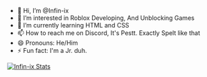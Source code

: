 - 👋 Hi, I’m @Infin-ix
- 👀 I’m interested in Roblox Developing, And Unblocking Games
- 🌱 I’m currently learning HTML and CSS
- 📫 How to reach me on Discord, It's Pestt. Exactly Spelt like that
- 😄 Pronouns: He/Him
- ⚡ Fun fact: I'm a Jr. duh.

[![Infin-ix Stats](https://github-readme-stats.vercel.app/api?username=Infin-ix&theme=tokyonight&show_icons=true)](https://github.com)


<!---
Infin-ix/Infin-ix is a ✨ special ✨ repository because its `README.md` (this file) appears on your GitHub profile.
You can click the Preview link to take a look at your changes.
--->
